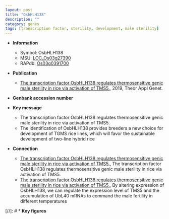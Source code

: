 ```yaml
---
layout: post
title: "OsbHLH138"
description: ""
category: genes
tags: [transcription factor, sterility, development, male sterility]
---
```


* **Information**  
    + Symbol: OsbHLH138  
    + MSU: [LOC_Os03g27390](http://rice.plantbiology.msu.edu/cgi-bin/ORF_infopage.cgi?orf=LOC_Os03g27390)  
    + RAPdb: [Os03g0391700](http://rapdb.dna.affrc.go.jp/viewer/gbrowse_details/irgsp1?name=Os03g0391700)  

* **Publication**  
    + [The transcription factor OsbHLH138 regulates thermosensitive genic male sterility in rice via activation of TMS5.](http://www.ncbi.nlm.nih.gov/pubmed?term=The+transcription+factor+OsbHLH138+regulates+thermosensitive+genic+male+sterility+in+rice+via+activation+of+TMS5.%5BTitle%5D), 2019, Theor Appl Genet.

* **Genbank accession number**  

* **Key message**  
    + The transcription factor OsbHLH138 regulates thermosensitive genic male sterility in rice via activation of TMS5.
    + The identification of OsbHLH138 provides breeders a new choice for development of TGMS rice lines, which will favor the sustainable development of two-line hybrid rice

* **Connection**  
    + [The transcription factor OsbHLH138 regulates thermosensitive genic male sterility in rice via activation of TMS5.](http://www.ncbi.nlm.nih.gov/pubmed?term=The+transcription+factor+OsbHLH138+regulates+thermosensitive+genic+male+sterility+in+rice+via+activation+of+TMS5.%5BTitle%5D), The transcription factor OsbHLH138 regulates thermosensitive genic male sterility in rice via activation of TMS5.
    + [The transcription factor OsbHLH138 regulates thermosensitive genic male sterility in rice via activation of TMS5.](http://www.ncbi.nlm.nih.gov/pubmed?term=The+transcription+factor+OsbHLH138+regulates+thermosensitive+genic+male+sterility+in+rice+via+activation+of+TMS5.%5BTitle%5D),  By altering expression of OsbHLH138, we can regulate the expression level of TMS5 and the accumulation of UbL40 mRNAs to command the male fertility in different temperatures

[//]: # * **Key figures**  


